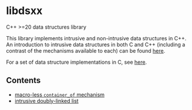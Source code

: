 # libdsxx
C++ >=20 data structures library

This library implements intrusive and non-intrusive data structures in C++.
An introduction to intrusive data structures in both C and C++ (including
a contrast of the mechanisms available to each) can be found
[here](https://dcrisn.github.io/intrusive-data-structures-in-c-and-cpp/).

For a set of data structure implementations in C, see [here](https://github.com/dcrisn/libtarp/tree/main/include/tarp).

## Contents

* [macro-less `container_of` mechanism](https://github.com/dcrisn/libdsxx/blob/main/include/tarp/intrusive.hpp)
* [intrusive doubly-linked list](https://github.com/dcrisn/libdsxx/blob/main/include/tarp/intrusive_dllist.hpp)
